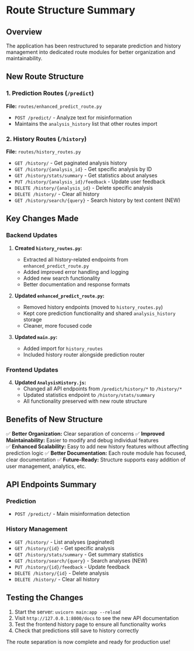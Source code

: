 # Route Structure Summary

## Overview
The application has been restructured to separate prediction and history management into dedicated route modules for better organization and maintainability.

## New Route Structure

### 1. Prediction Routes (`/predict`)
**File:** `routes/enhanced_predict_route.py`
- `POST /predict/` - Analyze text for misinformation
- Maintains the `analysis_history` list that other routes import

### 2. History Routes (`/history`)
**File:** `routes/history_routes.py`
- `GET /history/` - Get paginated analysis history
- `GET /history/{analysis_id}` - Get specific analysis by ID  
- `GET /history/stats/summary` - Get statistics about analyses
- `PUT /history/{analysis_id}/feedback` - Update user feedback
- `DELETE /history/{analysis_id}` - Delete specific analysis
- `DELETE /history/` - Clear all history
- `GET /history/search/{query}` - Search history by text content (NEW)

## Key Changes Made

### Backend Updates
1. **Created `history_routes.py`:**
   - Extracted all history-related endpoints from `enhanced_predict_route.py`
   - Added improved error handling and logging
   - Added new search functionality
   - Better documentation and response formats

2. **Updated `enhanced_predict_route.py`:**
   - Removed history endpoints (moved to `history_routes.py`)
   - Kept core prediction functionality and shared `analysis_history` storage
   - Cleaner, more focused code

3. **Updated `main.py`:**
   - Added import for `history_routes`
   - Included history router alongside prediction router

### Frontend Updates
4. **Updated `AnalysisHistory.js`:**
   - Changed all API endpoints from `/predict/history/*` to `/history/*`
   - Updated statistics endpoint to `/history/stats/summary`
   - All functionality preserved with new route structure

## Benefits of New Structure

✅ **Better Organization:** Clear separation of concerns
✅ **Improved Maintainability:** Easier to modify and debug individual features  
✅ **Enhanced Scalability:** Easy to add new history features without affecting prediction logic
✅ **Better Documentation:** Each route module has focused, clear documentation
✅ **Future-Ready:** Structure supports easy addition of user management, analytics, etc.

## API Endpoints Summary

### Prediction
- `POST /predict/` - Main misinformation detection

### History Management  
- `GET /history/` - List analyses (paginated)
- `GET /history/{id}` - Get specific analysis
- `GET /history/stats/summary` - Get summary statistics
- `GET /history/search/{query}` - Search analyses (NEW)
- `PUT /history/{id}/feedback` - Update feedback
- `DELETE /history/{id}` - Delete analysis
- `DELETE /history/` - Clear all history

## Testing the Changes

1. Start the server: `uvicorn main:app --reload`
2. Visit `http://127.0.0.1:8000/docs` to see the new API documentation
3. Test the frontend history page to ensure all functionality works
4. Check that predictions still save to history correctly

The route separation is now complete and ready for production use!
